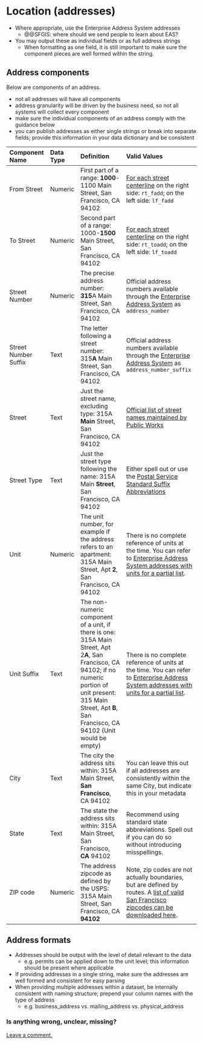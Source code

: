 # Location \(addresses\)

* Where appropriate, use the Enterprise Address System addresses
  * @@SFGIS: where should we send people to learn about EAS?
* You may output these as individual fields or as full address strings
  * When formatting as one field, it is still important to make sure the component pieces are well formed within the string.

## Address components

Below are components of an address.

* not all addresses will have all components
* address granularity will be driven by the business need, so not all systems will collect every component
* make sure the individual components of an address comply with the guidance below
* you can publish addresses as either single strings or break into separate fields; provide this information in your data dictionary and be consistent

| Component Name | Data Type | Definition | Valid Values |
| :--- | :--- | :--- | :--- |
| From Street | Numeric | First part of a range: **1000**-1100 Main Street, San Francisco, CA 94102 | [For each street centerline](https://data.sfgov.org/Geographic-Locations-and-Boundaries/San-Francisco-Basemap-Street-Centerlines/7hfy-8sz8) on the right side: `rt_fadd`; on the left side: `lf_fadd` |
| To Street | Numeric | Second part of a range: 1000-**1500** Main Street, San Francisco, CA 94102 | [For each street centerline](https://data.sfgov.org/Geographic-Locations-and-Boundaries/San-Francisco-Basemap-Street-Centerlines/7hfy-8sz8) on the right side: `rt_toadd`; on the left side: `lf_toadd` |
| Street Number | Numeric | The precise address number: **315**A Main Street, San Francisco, CA 94102 | Official address numbers available through the [Enterprise Address System](https://data.sfgov.org/Geographic-Locations-and-Boundaries/Addresses-Enterprise-Addressing-System/sr5d-tnui) as `address_number` |
| Street Number Suffix | Text | The letter following a street number: 315**A** Main Street, San Francisco, CA 94102 | Official address numbers available through the [Enterprise Address System](https://data.sfgov.org/Geographic-Locations-and-Boundaries/Addresses-Enterprise-Addressing-System/sr5d-tnui) as `address_number_suffix` |
| Street | Text | Just the street name, excluding type: 315A **Main** Street, San Francisco, CA 94102 | [Official list of street names maintained by Public Works](https://data.sfgov.org/Geographic-Locations-and-Boundaries/Street-Names/6d9h-4u5v) |
| Street Type | Text | Just the street type following the name: 315A Main **Street**, San Francisco, CA 94102 | Either spell out or use the [Postal Service Standard Suffix Abbreviations](https://pe.usps.com/text/pub28/28apc_002.htm) |
| Unit | Numeric | The unit number, for example if the address refers to an apartment: 315A Main Street, Apt **2**, San Francisco, CA 94102 | There is no complete reference of units at the time. You can refer to [Enterprise Address System addresses with units for a partial list](https://data.sfgov.org/Geographic-Locations-and-Boundaries/Addresses-with-Units-Enterprise-Addressing-System-/dxjs-vqsy). |
| Unit Suffix | Text | The non-numeric component of a unit, if there is one: 315A Main Street, Apt 2**A**, San Francisco, CA 94102; if no numeric portion of unit present: 315 Main Street, Apt **B**, San Francisco, CA 94102 \(Unit would be empty\) | There is no complete reference of units at the time. You can refer to [Enterprise Address System addresses with units for a partial list](https://data.sfgov.org/Geographic-Locations-and-Boundaries/Addresses-with-Units-Enterprise-Addressing-System-/dxjs-vqsy). |
| City | Text | The city the address sits within: 315A Main Street, **San Francisco**, CA 94102 | You can leave this out if all addresses are consistently within the same City, but indicate this in your metadata |
| State | Text | The state the address sits within: 315A Main Street, San Francisco, **CA** 94102 | Recommend using standard state abbreviations. Spell out if you can do so without introducing misspellings. |
| ZIP code | Numeric | The address zipcode as defined by the USPS: 315A Main Street, San Francisco, CA **94102** | Note, zip codes are not actually boundaries, but are defined by routes. A [list of valid San Francisco zipcodes can be downloaded here](https://data.sfgov.org/resource/srq6-hmpi.csv?$select=zip_code). |

## Address formats

* Addresses should be output with the level of detail relevant to the data
  * e.g. permits can be applied down to the unit level; this information should be present where applicable
* If providing addresses in a single string, make sure the addresses are well formed and consistent for easy parsing
* When providing multiple addresses within a dataset, be internally consistent with naming structure; prepend your column names with the type of address
  * e.g. business\_address vs. mailing\_address vs. physical\_address

### Is anything wrong, unclear, missing?

[Leave a comment.](https://github.com/DataSF/draft-publishing-standards/issues/new?title=Comment:Location-Addresses&body=Comment:Location-Addresses)

